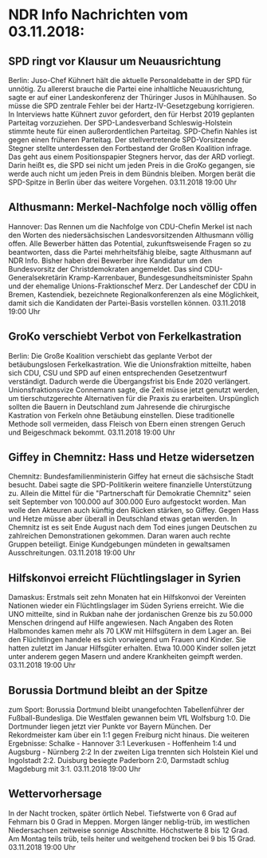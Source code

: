 # NDR Info Nachrichten vom 03.11.2018:


## SPD ringt vor Klausur um Neuausrichtung
Berlin: Juso-Chef Kühnert hält die aktuelle Personaldebatte in der SPD für unnötig. Zu allererst brauche die Partei eine inhaltliche Neuausrichtung, sagte er auf einer Landeskonferenz der Thüringer Jusos in Mühlhausen. So müsse die SPD zentrale Fehler bei der Hartz-IV-Gesetzgebung korrigieren. In Interviews hatte Kühnert zuvor gefordert, den für Herbst 2019 geplanten Parteitag vorzuziehen. Der SPD-Landesverband Schleswig-Holstein stimmte heute für einen außerordentlichen Parteitag. SPD-Chefin Nahles ist gegen einen früheren Parteitag. Der stellvertretende SPD-Vorsitzende Stegner stellte unterdessen den Fortbestand der Großen Koalition infrage. Das geht aus einem Positionspapier Stegners hervor, das der ARD vorliegt. Darin heißt es, die SPD sei nicht um jeden Preis in die GroKo gegangen, sie werde auch nicht um jeden Preis in dem Bündnis bleiben. Morgen berät die SPD-Spitze in Berlin über das weitere Vorgehen. 03.11.2018 19:00 Uhr 

## Althusmann: Merkel-Nachfolge noch völlig offen
Hannover:	Das Rennen um die Nachfolge von CDU-Chefin Merkel ist nach den Worten des niedersächsischen Landesvorsitzenden Althusmann völlig offen. Alle Bewerber hätten das Potential, zukunftsweisende Fragen so zu beantworten, dass die Partei mehrheitsfähig bleibe, sagte Althusmann auf NDR Info. Bisher haben drei Bewerber ihre Kandidatur um den Bundesvorsitz der Christdemokraten angemeldet. Das sind CDU-Generalsekretärin Kramp-Karrenbauer, Bundesgesundheitsminister Spahn und der ehemalige Unions-Fraktionschef Merz. Der Landeschef der CDU in Bremen, Kastendiek, bezeichnete Regionalkonferenzen als eine Möglichkeit, damit sich die Kandidaten der Partei-Basis vorstellen können. 03.11.2018 19:00 Uhr 

## GroKo verschiebt Verbot von Ferkelkastration
Berlin:    Die Große Koalition verschiebt das geplante Verbot der betäubungslosen Ferkelkastration. Wie die Unionsfraktion mitteilte, haben sich CDU, CSU und SPD auf einen entsprechenden Gesetzentwurf verständigt. Dadurch werde die Übergangsfrist bis Ende 2020 verlängert. Unionsfraktionsvize Connemann sagte, die Zeit müsse jetzt genutzt werden, um tierschutzgerechte Alternativen für die Praxis zu erarbeiten. Urspünglich sollten die Bauern in Deutschland zum Jahresende die chirurgische Kastration von Ferkeln ohne Betäubung einstellen. Diese traditionelle Methode soll vermeiden, dass Fleisch von Ebern einen strengen Geruch und Beigeschmack bekommt. 03.11.2018 19:00 Uhr 

## Giffey in Chemnitz: Hass und Hetze widersetzen
Chemnitz:     Bundesfamilienministerin Giffey hat erneut die sächsische Stadt besucht. Dabei sagte die SPD-Politikerin weitere finanzielle Unterstützung zu. Allein die Mittel für die "Partnerschaft für Demokratie Chemnitz" seien seit September von 100.000 auf 300.000 Euro aufgestockt worden. Man wolle den Akteuren auch künftig den Rücken stärken, so Giffey. Gegen Hass und Hetze müsse aber überall in Deutschland etwas getan werden. In Chemnitz ist es seit Ende August nach dem Tod eines jungen Deutschen zu zahlreichen Demonstrationen gekommen. Daran waren auch rechte Gruppen beteiligt. Einige Kundgebungen mündeten in gewaltsamen Ausschreitungen. 03.11.2018 19:00 Uhr 

## Hilfskonvoi erreicht Flüchtlingslager in Syrien
Damaskus: Erstmals seit zehn Monaten hat ein Hilfskonvoi der Vereinten Nationen wieder ein Flüchtlingslager im Süden Syriens erreicht. Wie die UNO mitteilte, sind in Rukban nahe der jordanischen Grenze bis zu 50.000 Menschen dringend auf Hilfe angewiesen. Nach Angaben des Roten Halbmondes kamen mehr als 70 LKW mit Hilfsgütern in dem Lager an. Bei den Flüchtlingen handele es sich vorwiegend um Frauen und Kinder. Sie hatten zuletzt im Januar Hilfsgüter erhalten. Etwa 10.000 Kinder sollen jetzt unter anderem gegen Masern und andere Krankheiten geimpft werden. 03.11.2018 19:00 Uhr 

## Borussia Dortmund bleibt an der Spitze
zum Sport:  Borussia Dortmund bleibt unangefochten Tabellenführer der Fußball-Bundesliga. Die Westfalen gewannen beim VfL Wolfsburg 1:0. Die Dortmunder liegen jetzt vier Punkte vor Bayern München. Der Rekordmeister kam über ein 1:1 gegen Freiburg nicht hinaus. Die weiteren Ergebnisse:
Schalke - Hannover 3:1
Leverkusen - Hoffenheim 1:4
und Augsburg - Nürnberg 2:2 In der zweiten Liga trennten sich Holstein Kiel und Ingolstadt 2:2. Duisburg besiegte Paderborn 2:0, Darmstadt schlug Magdeburg mit 3:1. 03.11.2018 19:00 Uhr 

## Wettervorhersage
In der Nacht trocken, später örtlich Nebel. Tiefstwerte von 6 Grad auf Fehmarn bis 0 Grad in Meppen. Morgen länger neblig-trüb, im westlichen Niedersachsen zeitweise sonnige Abschnitte. Höchstwerte 8 bis 12 Grad. Am Montag teils trüb, teils heiter und weitgehend trocken bei 9 bis 15 Grad. 03.11.2018 19:00 Uhr 
